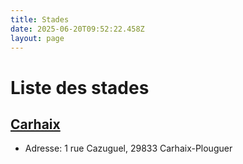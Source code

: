 ```yaml
---
title: Stades
date: 2025-06-20T09:52:22.458Z
layout: page
---
```


# Liste des stades


## [Carhaix](/stades/Carhaix/)
- Adresse: 1 rue Cazuguel, 29833 Carhaix-Plouguer


